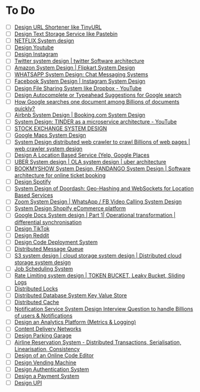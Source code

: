 # To Do
- [ ] [Design URL Shortener like TinyURL](https://www.youtube.com/watch?v=fMZMm_0ZhK4)
- [ ] [Design Text Storage Service like Pastebin](https://www.youtube.com/watch?v=josjRSBqEBI)
- [ ] [NETFLIX System design](https://www.youtube.com/watch?v=psQzyFfsUGU)
- [ ] [Design Youtube](https://www.youtube.com/watch?v=jPKTo1iGQiE)
- [ ] [Design Instagram](https://www.youtube.com/watch?v=VJpfO6KdyWE)
- [ ] [Twitter system design | twitter Software architecture](https://www.youtube.com/watch?v=wYk0xPP_P_8)
- [ ] [Amazon System Design | Flipkart System Design](https://www.youtube.com/watch?v=EpASu_1dUdE)
- [ ] [WHATSAPP System Design: Chat Messaging Systems](https://www.youtube.com/watch?v=vvhC64hQZMk)
- [ ] [Facebook System Design | Instagram System Design](https://www.youtube.com/watch?v=9-hjBGxuiEs)
- [ ] [Design File Sharing System like Dropbox - YouTube](https://www.youtube.com/watch?v=U0xTu6E2CT8)
- [ ] [Design Autocomplete or Typeahead Suggestions for Google search](https://www.youtube.com/watch?v=us0qySiUsGU)
- [ ] [How Google searches one document among Billions of documents quickly?](https://www.youtube.com/watch?v=CeGtqouT8eA)
- [ ] [Airbnb System Design | Booking.com System Design](https://www.youtube.com/watch?v=YyOXt2MEkv4)
- [ ] [System Design: TINDER as a microservice architecture - YouTube](https://www.youtube.com/watch?v=tndzLznxq40)
- [ ] [STOCK EXCHANGE SYSTEM DESIGN](https://www.youtube.com/watch?v=dUMWMZmMsVE)
- [ ] [Google Maps System Design](https://www.youtube.com/watch?v=jk3yvVfNvds)
- [ ] [System Design distributed web crawler to crawl Billions of web pages | web crawler system design](https://www.youtube.com/watch?v=BKZxZwUgL3Y)
- [ ] [Design A Location Based Service (Yelp, Google Places](https://www.youtube.com/watch?v=M4lR_Va97cQ&t=831s)
- [ ] [UBER System design | OLA system design | uber architecture](https://www.youtube.com/watch?v=umWABit-wbk)
- [ ] [BOOKMYSHOW System Design, FANDANGO System Design | Software architecture for online ticket booking](https://www.youtube.com/watch?v=lBAwJgoO3Ek)
- [ ] [Design Spotify](https://www.youtube.com/watch?v=_K-eupuDVEc)
- [ ] [System Design of Doordash: Geo-Hashing and WebSockets for Location Based Services](https://www.youtube.com/watch?v=iRhSAR3ldTw)
- [ ] [Zoom System Design | WhatsApp / FB Video Calling System Design](https://www.youtube.com/watch?v=G32ThJakeHk)
- [ ] [System Design Shopify eCommerce platform](https://www.youtube.com/watch?v=lEL4F_0J3l8)
- [ ] [Google Docs System design | Part 1| Operational transformation | differential synchronisation](https://www.youtube.com/watch?v=2auwirNBvGg)
- [ ] [Design TikTok](https://www.youtube.com/watch?v=Z-0g_aJL5Fw)
- [ ] [Design Reddit](https://www.youtube.com/watch?v=KYExYE_9nIY)
- [ ] [Design Code Deployment System](https://www.youtube.com/watch?v=q0KGYwNbf-0)
- [ ] [Distributed Message Queue](https://www.youtube.com/watch?v=iJLL-KPqBpM)
- [ ] [S3 system design | cloud storage system design | Distributed cloud storage system design](https://www.youtube.com/watch?v=UmWtcgC96X8)
- [ ] [Job Scheduling System](https://towardsdatascience.com/ace-the-system-design-interview-job-scheduling-system-b25693817950)
- [ ] [Rate Limiting system design | TOKEN BUCKET, Leaky Bucket, Sliding Logs](https://www.youtube.com/watch?v=mhUQe4BKZXs)
- [ ] [Distributed Locks](https://www.youtube.com/watch?v=v7x75aN9liM)
- [ ] [Distributed Database System Key Value Store](https://www.youtube.com/watch?v=rnZmdmlR-2M)
- [ ] [Distributed Cache](https://www.youtube.com/watch?v=iuqZvajTOyA)
- [ ] [Notification Service System Design Interview Question to handle Billions of users & Notifications](https://www.youtube.com/watch?v=CUwt9_l0DOg)
- [ ] [Design an Analytics Platform (Metrics & Logging)](https://www.youtube.com/watch?v=kIcq1_pBQSY)
- [ ] [Content Delivery Networks](https://www.youtube.com/watch?v=8zX0rue2Hic)
- [ ] [Design Parking Garage](https://www.youtube.com/watch?v=NtMvNh0WFVM)
- [ ] [Airline Reservation System - Distributed Transactions, Serialisation, Linearisation, Consistency](https://www.youtube.com/watch?v=qsGcfVGvFSs)
- [ ] [Design of an Online Code Editor](https://www.youtube.com/watch?v=07jkn4jUtso)
- [ ] [Design Vending Machine](https://www.youtube.com/watch?v=D0kDMUgo27c)
- [ ] [Design Authentication System](https://www.youtube.com/watch?v=uj_4vxm9u90)
- [ ] [Design a Payment System](https://www.youtube.com/watch?v=olfaBgJrUBI)
- [ ] [Design UPI](https://www.youtube.com/watch?v=QpLy0_c_RXk)